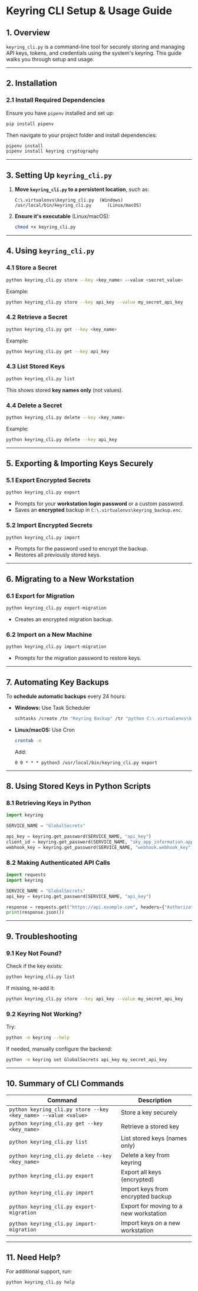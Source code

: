 # Keyring CLI Setup & Usage Guide

## **1. Overview**
`keyring_cli.py` is a command-line tool for securely storing and managing API keys, tokens, and credentials using the system's keyring. This guide walks you through setup and usage.

---

## **2. Installation**
### **2.1 Install Required Dependencies**
Ensure you have `pipenv` installed and set up:
```sh
pip install pipenv
```
Then navigate to your project folder and install dependencies:
```sh
pipenv install
pipenv install keyring cryptography
```

---

## **3. Setting Up `keyring_cli.py`**
1. **Move `keyring_cli.py` to a persistent location**, such as:
   ```
   C:\.virtualenvs\keyring_cli.py  (Windows)
   /usr/local/bin/keyring_cli.py      (Linux/macOS)
   ```
2. **Ensure it's executable** (Linux/macOS):
   ```sh
   chmod +x keyring_cli.py
   ```

---

## **4. Using `keyring_cli.py`**
### **4.1 Store a Secret**
```sh
python keyring_cli.py store --key <key_name> --value <secret_value>
```
Example:
```sh
python keyring_cli.py store --key api_key --value my_secret_api_key
```

### **4.2 Retrieve a Secret**
```sh
python keyring_cli.py get --key <key_name>
```
Example:
```sh
python keyring_cli.py get --key api_key
```

### **4.3 List Stored Keys**
```sh
python keyring_cli.py list
```
This shows stored **key names only** (not values).

### **4.4 Delete a Secret**
```sh
python keyring_cli.py delete --key <key_name>
```
Example:
```sh
python keyring_cli.py delete --key api_key
```

---

## **5. Exporting & Importing Keys Securely**
### **5.1 Export Encrypted Secrets**
```sh
python keyring_cli.py export
```
- Prompts for your **workstation login password** or a custom password.
- Saves an **encrypted** backup in `C:\.virtualenvs\keyring_backup.enc`.

### **5.2 Import Encrypted Secrets**
```sh
python keyring_cli.py import
```
- Prompts for the password used to encrypt the backup.
- Restores all previously stored keys.

---

## **6. Migrating to a New Workstation**
### **6.1 Export for Migration**
```sh
python keyring_cli.py export-migration
```
- Creates an encrypted migration backup.

### **6.2 Import on a New Machine**
```sh
python keyring_cli.py import-migration
```
- Prompts for the migration password to restore keys.

---

## **7. Automating Key Backups**
To **schedule automatic backups** every 24 hours:
- **Windows:** Use Task Scheduler
  ```sh
  schtasks /create /tn "Keyring Backup" /tr "python C:\.virtualenvs\keyring_cli.py export" /sc daily /st 00:00
  ```
- **Linux/macOS:** Use Cron
  ```sh
  crontab -e
  ```
  Add:
  ```
  0 0 * * * python3 /usr/local/bin/keyring_cli.py export
  ```

---

## **8. Using Stored Keys in Python Scripts**
### **8.1 Retrieving Keys in Python**
```python
import keyring

SERVICE_NAME = "GlobalSecrets"

api_key = keyring.get_password(SERVICE_NAME, "api_key")
client_id = keyring.get_password(SERVICE_NAME, "sky_app_information.app_id")
webhook_key = keyring.get_password(SERVICE_NAME, "webhook.webhook_key")
```

### **8.2 Making Authenticated API Calls**
```python
import requests
import keyring

SERVICE_NAME = "GlobalSecrets"
api_key = keyring.get_password(SERVICE_NAME, "api_key")

response = requests.get("https://api.example.com", headers={"Authorization": f"Bearer {api_key}"})
print(response.json())
```

---

## **9. Troubleshooting**
### **9.1 Key Not Found?**
Check if the key exists:
```sh
python keyring_cli.py list
```
If missing, re-add it:
```sh
python keyring_cli.py store --key api_key --value my_secret_api_key
```

### **9.2 Keyring Not Working?**
Try:
```sh
python -m keyring --help
```
If needed, manually configure the backend:
```sh
python -m keyring set GlobalSecrets api_key my_secret_api_key
```

---

## **10. Summary of CLI Commands**
| **Command** | **Description** |
|------------|----------------|
| `python keyring_cli.py store --key <key_name> --value <value>` | Store a key securely |
| `python keyring_cli.py get --key <key_name>` | Retrieve a stored key |
| `python keyring_cli.py list` | List stored keys (names only) |
| `python keyring_cli.py delete --key <key_name>` | Delete a key from keyring |
| `python keyring_cli.py export` | Export all keys (encrypted) |
| `python keyring_cli.py import` | Import keys from encrypted backup |
| `python keyring_cli.py export-migration` | Export for moving to a new workstation |
| `python keyring_cli.py import-migration` | Import keys on a new workstation |

---

## **11. Need Help?**
For additional support, run:
```sh
python keyring_cli.py help
```
